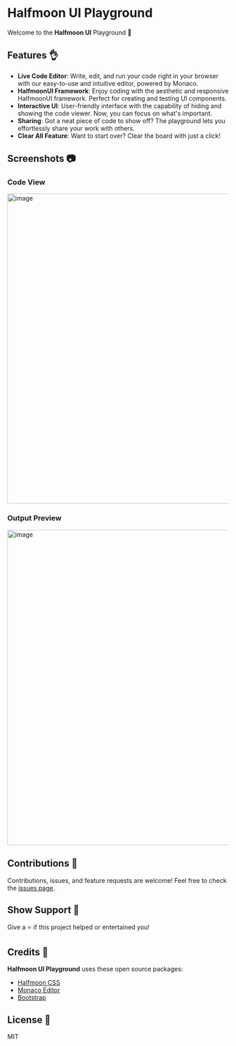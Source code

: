# Halfmoon UI Playground

Welcome to the **Halfmoon UI** Playground 👋

## Features 👌

- **Live Code Editor**: Write, edit, and run your code right in your browser with our easy-to-use and intuitive editor, powered by Monaco.
- **HalfmoonUI Framework**: Enjoy coding with the aesthetic and responsive HalfmoonUI framework. Perfect for creating and testing UI components.
- **Interactive UI**: User-friendly interface with the capability of hiding and showing the code viewer. Now, you can focus on what's important.
- **Sharing**: Got a neat piece of code to show off? The playground lets you effortlessly share your work with others.
- **Clear All Feature**: Want to start over? Clear the board with just a click!

## Screenshots 📷
### Code View
<img width="705" alt="image" src="https://github.com/halfmoonui/halfmoon/assets/63515814/a130a353-4e5e-43eb-9afb-208a9409035c">

### Output Preview
<img width="717" alt="image" src="https://github.com/halfmoonui/halfmoon/assets/63515814/b048bc5c-3519-4f1b-a09c-0a8c9eff3de5">

## Contributions 🤝

Contributions, issues, and feature requests are welcome! Feel free to check the [issues page](#).

## Show Support 🤗

Give a ⭐ if this project helped or entertained you!

## Credits 🙏

**Halfmoon UI Playground** uses these open source packages:

- [Halfmoon CSS](https://www.gethalfmoon.com/)
- [Monaco Editor](https://microsoft.github.io/monaco-editor/)
- [Bootstrap](https://getbootstrap.com/)

## License 📑

MIT
